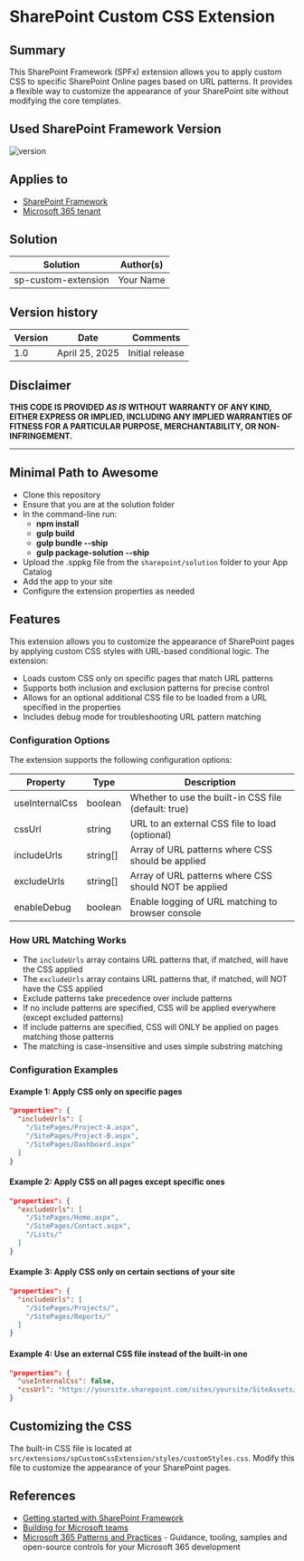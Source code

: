 # SharePoint Custom CSS Extension

## Summary

This SharePoint Framework (SPFx) extension allows you to apply custom CSS to specific SharePoint Online pages based on URL patterns. It provides a flexible way to customize the appearance of your SharePoint site without modifying the core templates.

## Used SharePoint Framework Version

![version](https://img.shields.io/badge/version-1.20.0-green.svg)

## Applies to

- [SharePoint Framework](https://aka.ms/spfx)
- [Microsoft 365 tenant](https://docs.microsoft.com/en-us/sharepoint/dev/spfx/set-up-your-developer-tenant)

## Solution

| Solution               | Author(s)                             |
| ---------------------- | ------------------------------------- |
| sp-custom-extension    | Your Name                             |

## Version history

| Version | Date             | Comments        |
| ------- | ---------------- | --------------- |
| 1.0     | April 25, 2025   | Initial release |

## Disclaimer

**THIS CODE IS PROVIDED _AS IS_ WITHOUT WARRANTY OF ANY KIND, EITHER EXPRESS OR IMPLIED, INCLUDING ANY IMPLIED WARRANTIES OF FITNESS FOR A PARTICULAR PURPOSE, MERCHANTABILITY, OR NON-INFRINGEMENT.**

---

## Minimal Path to Awesome

- Clone this repository
- Ensure that you are at the solution folder
- In the command-line run:
  - **npm install**
  - **gulp build**
  - **gulp bundle --ship**
  - **gulp package-solution --ship**
- Upload the .sppkg file from the `sharepoint/solution` folder to your App Catalog
- Add the app to your site
- Configure the extension properties as needed

## Features

This extension allows you to customize the appearance of SharePoint pages by applying custom CSS styles with URL-based conditional logic. The extension:

- Loads custom CSS only on specific pages that match URL patterns
- Supports both inclusion and exclusion patterns for precise control
- Allows for an optional additional CSS file to be loaded from a URL specified in the properties
- Includes debug mode for troubleshooting URL pattern matching

### Configuration Options

The extension supports the following configuration options:

| Property | Type | Description |
| -------- | ---- | ----------- |
| useInternalCss | boolean | Whether to use the built-in CSS file (default: true) |
| cssUrl | string | URL to an external CSS file to load (optional) |
| includeUrls | string[] | Array of URL patterns where CSS should be applied |
| excludeUrls | string[] | Array of URL patterns where CSS should NOT be applied |
| enableDebug | boolean | Enable logging of URL matching to browser console |

### How URL Matching Works

- The `includeUrls` array contains URL patterns that, if matched, will have the CSS applied
- The `excludeUrls` array contains URL patterns that, if matched, will NOT have the CSS applied
- Exclude patterns take precedence over include patterns
- If no include patterns are specified, CSS will be applied everywhere (except excluded patterns)
- If include patterns are specified, CSS will ONLY be applied on pages matching those patterns
- The matching is case-insensitive and uses simple substring matching

### Configuration Examples

#### Example 1: Apply CSS only on specific pages

```json
"properties": {
  "includeUrls": [
    "/SitePages/Project-A.aspx",
    "/SitePages/Project-B.aspx",
    "/SitePages/Dashboard.aspx"
  ]
}
```

#### Example 2: Apply CSS on all pages except specific ones

```json
"properties": {
  "excludeUrls": [
    "/SitePages/Home.aspx",
    "/SitePages/Contact.aspx",
    "/Lists/"
  ]
}
```

#### Example 3: Apply CSS only on certain sections of your site

```json
"properties": {
  "includeUrls": [
    "/SitePages/Projects/",
    "/SitePages/Reports/"
  ]
}
```

#### Example 4: Use an external CSS file instead of the built-in one

```json
"properties": {
  "useInternalCss": false,
  "cssUrl": "https://yoursite.sharepoint.com/sites/yoursite/SiteAssets/custom.css"
}
```

## Customizing the CSS

The built-in CSS file is located at `src/extensions/spCustomCssExtension/styles/customStyles.css`. Modify this file to customize the appearance of your SharePoint pages.

## References

- [Getting started with SharePoint Framework](https://docs.microsoft.com/en-us/sharepoint/dev/spfx/set-up-your-developer-tenant)
- [Building for Microsoft teams](https://docs.microsoft.com/en-us/sharepoint/dev/spfx/build-for-teams-overview)
- [Microsoft 365 Patterns and Practices](https://aka.ms/m365pnp) - Guidance, tooling, samples and open-source controls for your Microsoft 365 development

